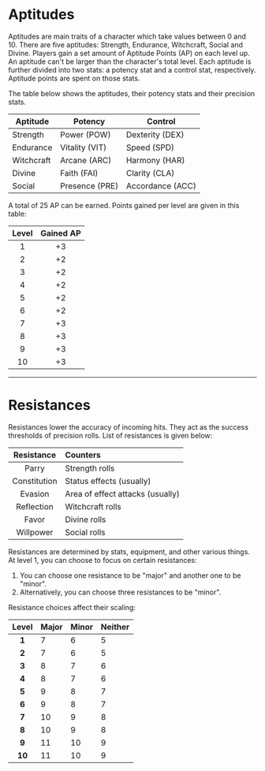# Aptitudes
Aptitudes are main traits of a character which take values between 0 and 10. There are five aptitudes: Strength, Endurance, Witchcraft, Social and Divine. Players gain a set amount of Aptitude Points (AP) on each level up. An aptitude can't be larger than the character's total level. Each aptitude is further divided into two stats: a potency stat and a control stat, respectively. Aptitude points are spent on those stats.

The table below shows the aptitudes, their potency stats and their precision stats.

| Aptitude   | Potency        | Control          |
| ---------- | -------------- | ---------------- |
| Strength   | Power (POW)    | Dexterity (DEX)  |
| Endurance  | Vitality (VIT) | Speed (SPD)      |
| Witchcraft | Arcane (ARC)   | Harmony (HAR)    |
| Divine     | Faith (FAI)    | Clarity (CLA)    |
| Social     | Presence (PRE) | Accordance (ACC) |

A total of 25 AP can be earned. Points gained per level are given in this table:

Level | Gained AP
:---: | :---:
 1|+3
 2|+2
 3|+2
 4|+2
 5|+2
 6|+2
 7|+3
 8|+3
 9|+3
10|+3

---
# Resistances
Resistances lower the accuracy of incoming hits. They act as the success thresholds of precision rolls. List of resistances is given below:

| Resistance | Counters |
| :--: | :--- |
| Parry | Strength rolls |
| Constitution | Status effects (usually) |
| Evasion | Area of effect attacks (usually) |
| Reflection | Witchcraft rolls |
| Favor | Divine rolls |
| Willpower | Social rolls |

Resistances are determined by stats, equipment, and other various things. At level 1, you can choose to focus on certain resistances:
1. You can choose one resistance to be "major" and another one to be "minor".
2. Alternatively, you can choose three resistances to be "minor".

Resistance choices affect their scaling:

| Level | Major | Minor | Neither |
| :--: | :--- | ---- | ---- |
| **1** | 7 | 6 | 5 |
| **2** | 7 | 6 | 5 |
| **3** | 8 | 7 | 6 |
| **4** | 8 | 7 | 6 |
| **5** | 9 | 8 | 7 |
| **6** | 9 | 8 | 7 |
| **7** | 10 | 9 | 8 |
| **8** | 10 | 9 | 8 |
| **9** | 11 | 10 | 9 |
| **10** | 11 | 10 | 9 |
